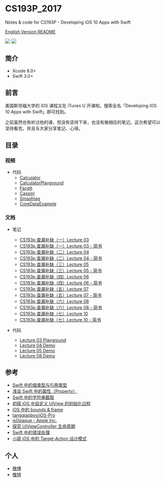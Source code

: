 # CS193P_2017

Notes &amp; code for CS193P - Developing iOS 10 Apps with Swift

[English Version README](README.md)

![](https://img.shields.io/badge/language-swift-orange.svg) ![](https://img.shields.io/badge/license-MIT-000000.svg)

## 简介

- Xcode 8.0+
- Swift 3.0+

## 前言

美国斯坦福大学的 iOS 课程又在 iTunes U 开课啦。搜索全名「Developing iOS 10 Apps with Swift」即可找到。

之前虽然也有听过他的课，但没有坚持下来，也没有做相应的笔记。这次希望可以坚持看完，并且与大家分享笔记、心得。

## 目录

### 视频

- 代码
  - [Calculator](/Calculator/)
  - [CalculatorPlayground](/CalculatorPlayground.playground/)
  - [FaceIt](/FaceIt)
  - [Cassini](/Cassini)
  - [Smashtag](/Smashtag)
  - [CoreDataExample](/CoreDataExample/)

### 文档

- 笔记
  - [CS193p 查漏补缺（一）Lecture 03](/Lecture03/)
  - [CS193p 查漏补缺（一）Lecture 03 - 简书](http://www.jianshu.com/p/95cb7f051792)
  - [CS193p 查漏补缺（二）Lecture 04](/Lecture04/)
  - [CS193p 查漏补缺（二）Lecture 04 - 简书](http://www.jianshu.com/p/b850e8d99316)
  - [CS193p 查漏补缺（三）Lecture 05](/Lecture05/)
  - [CS193p 查漏补缺（三）Lecture 05 - 简书](http://www.jianshu.com/p/7664bf96fe3d)
  - [CS193p 查漏补缺（四）Lecture 06](/Lecture06/)
  - [CS193p 查漏补缺（四）Lecture 06 - 简书](http://www.jianshu.com/p/e481c69db305)
  - [CS193p 查漏补缺（五）Lecture 07](/Lecture07/)
  - [CS193p 查漏补缺（五）Lecture 07 - 简书](http://www.jianshu.com/p/4c0194f149d0)
  - [CS193p 查漏补缺（六）Lecture 08](/Lecture08/)
  - [CS193p 查漏补缺（六）Lecture 08 - 简书](http://www.jianshu.com/p/d5f5b8e52a01)
  - [CS193p 查漏补缺（七）Lecture 10](/Lecture10/)
  - [CS193p 查漏补缺（七）Lecture 10 - 简书](http://www.jianshu.com/p/0e070d91f302)

- 代码
  - [Lecture 03 Playground](/Lecture03/)
  - [Lecture 04 Demo](/Lecture04/)
  - [Lecture 05 Demo](/Lecture05/)
  - [Lecture 08 Demo](/Lecture08/)

## 参考

- [Swift 中的值类型与引用类型](http://www.jianshu.com/p/ba12b64f6350)
- [浅谈 Swift 中的属性（Property）](http://www.jianshu.com/p/fe60f5bafab3)
- [Swift 中的字符串截取](http://www.jianshu.com/p/94310202ba1b)
- [初探 iOS 中自定义 UIView 的初始化过程](http://www.jianshu.com/p/bfea8efee664)
- [iOS 中的 bounds & frame](http://www.jianshu.com/p/edb2ae03115c)
- [tangqiaoboy/iOS-Pro](https://github.com/tangqiaoboy/iOS-Pro)
- [isOpaque - Apple Inc.](https://developer.apple.com/reference/uikit/uiview/1622622-isopaque)
- [探究 UIViewController 生命周期](http://www.jianshu.com/p/9d3d95e1ef5a)
- [Swift 中的错误处理](http://www.jianshu.com/p/16bfad50c39a)
- [小窥 iOS 中的 Target-Action 设计模式](http://www.jianshu.com/p/b00056fac0a8)

## 个人

- [微博](http://weibo.com/u/1798410923)
- [推特](https://twitter.com/mmdadao)
